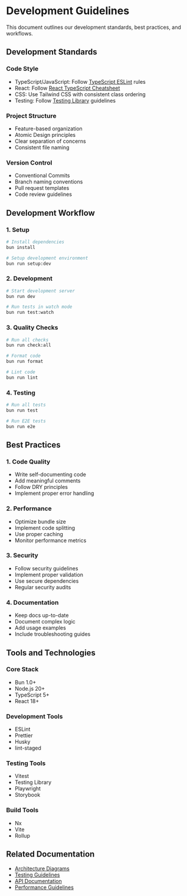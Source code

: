 # Development Guidelines

This document outlines our development standards, best practices, and workflows.

## Development Standards

### Code Style

- TypeScript/JavaScript: Follow [TypeScript ESLint](https://typescript-eslint.io/) rules
- React: Follow [React TypeScript Cheatsheet](https://react-typescript-cheatsheet.netlify.app/)
- CSS: Use Tailwind CSS with consistent class ordering
- Testing: Follow [Testing Library](https://testing-library.com/) guidelines

### Project Structure

- Feature-based organization
- Atomic Design principles
- Clear separation of concerns
- Consistent file naming

### Version Control

- Conventional Commits
- Branch naming conventions
- Pull request templates
- Code review guidelines

## Development Workflow

### 1. Setup

```bash
# Install dependencies
bun install

# Setup development environment
bun run setup:dev
```

### 2. Development

```bash
# Start development server
bun run dev

# Run tests in watch mode
bun run test:watch
```

### 3. Quality Checks

```bash
# Run all checks
bun run check:all

# Format code
bun run format

# Lint code
bun run lint
```

### 4. Testing

```bash
# Run all tests
bun run test

# Run E2E tests
bun run e2e
```

## Best Practices

### 1. Code Quality

- Write self-documenting code
- Add meaningful comments
- Follow DRY principles
- Implement proper error handling

### 2. Performance

- Optimize bundle size
- Implement code splitting
- Use proper caching
- Monitor performance metrics

### 3. Security

- Follow security guidelines
- Implement proper validation
- Use secure dependencies
- Regular security audits

### 4. Documentation

- Keep docs up-to-date
- Document complex logic
- Add usage examples
- Include troubleshooting guides

## Tools and Technologies

### Core Stack

- Bun 1.0+
- Node.js 20+
- TypeScript 5+
- React 18+

### Development Tools

- ESLint
- Prettier
- Husky
- lint-staged

### Testing Tools

- Vitest
- Testing Library
- Playwright
- Storybook

### Build Tools

- Nx
- Vite
- Rollup

## Related Documentation

- [Architecture Diagrams](diagrams.md)
- [Testing Guidelines](testing.md)
- [API Documentation](api.md)
- [Performance Guidelines](./diagrams/system/performance.md)
